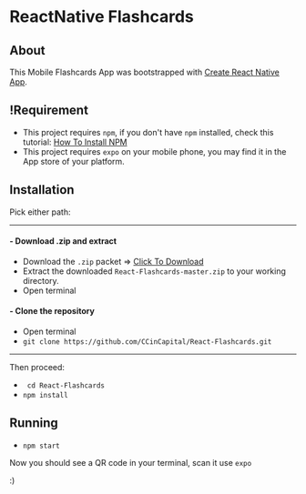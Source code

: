 # ReactNative Flashcards

## About
This Mobile Flashcards App was bootstrapped with [Create React Native App](https://github.com/react-community/create-react-native-app).

## !Requirement
- This project requires `npm`, if you don't have `npm` installed, check this tutorial: [How To Install NPM](https://docs.npmjs.com/getting-started/installing-node)
- This project requires `expo` on your mobile phone, you may find it in the App store of your platform.

## Installation
Pick either path:
<hr>

#### - Download .zip and extract
- Download the `.zip` packet => [Click To Download](https://github.com/CCinCapital/React-Flashcards/archive/master.zip)
- Extract the downloaded `React-Flashcards-master.zip` to your working directory.
- Open terminal

#### - Clone the repository
- Open terminal
- `git clone https://github.com/CCinCapital/React-Flashcards.git`
<hr>

Then proceed:
- ` cd React-Flashcards`
- `npm install`

## Running
- `npm start`

Now you should see a QR code in your terminal, scan it use `expo`

:) 




